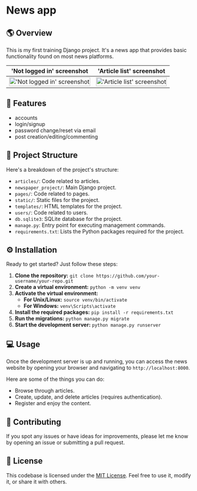# News app

## 🌎 Overview

This is my first training Django project. It's a news app that provides basic functionality found on most news platforms.

| 'Not logged in' screenshot | 'Article list' screenshot |
| --- | --- |
| <img alt="'Not logged in' screenshot" src="https://github.com/FlameLine/news-app/blob/master/README_source/not_logged_in.jpg" width="100%"> | <img alt="'Article list' screenshot" src="https://github.com/FlameLine/news-app/blob/master/README_source/article_list.jpg" width="100%"> |

## 🌟 Features
- accounts
- login/signup
- password change/reset via email
- post creation/editing/commenting

## 📂 Project Structure

Here's a breakdown of the project's structure:

- `articles/`: Code related to articles.
- `newspaper_project/`: Main Django project.
- `pages/`: Code related to pages.
- `static/`: Static files for the project.
- `templates/`: HTML templates for the project.
- `users/`: Code related to users.
- `db.sqlite3`: SQLite database for the project.
- `manage.py`: Entry point for executing management commands.
- `requirements.txt`: Lists the Python packages required for the project.

## ⚙️ Installation

Ready to get started? Just follow these steps:

1. **Clone the repository:** `git clone https://github.com/your-username/your-repo.git`
2. **Create a virtual environment:** `python -m venv venv`
3. **Activate the virtual environment:**
    - **For Unix/Linux:** `source venv/bin/activate`
    - **For Windows:** `venv\Scripts\activate`
4. **Install the required packages:** `pip install -r requirements.txt`
5. **Run the migrations:** `python manage.py migrate`
6. **Start the development server:** `python manage.py runserver`

## 💻 Usage

Once the development server is up and running, you can access the news website by opening your browser and navigating to `http://localhost:8000`.

Here are some of the things you can do:

- Browse through articles.
- Create, update, and delete articles (requires authentication).
- Register and enjoy the content.

## 🤝 Contributing

If you spot any issues or have ideas for improvements, please let me know by opening an issue or submitting a pull request.

## 📄 License

This codebase is licensed under the [MIT License](https://en.wikipedia.org/wiki/MIT_License). Feel free to use it, modify it, or share it with others.
